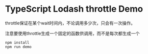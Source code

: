 TypeScript Lodash throttle Demo
===========================

throttle保证在某个wait时间内，不论调用多少次，只会有一次操作。

注意要使用throttle生成一个固定的函数供调用，而不是每次都生成一个

```
npm install
npm run demo
```
